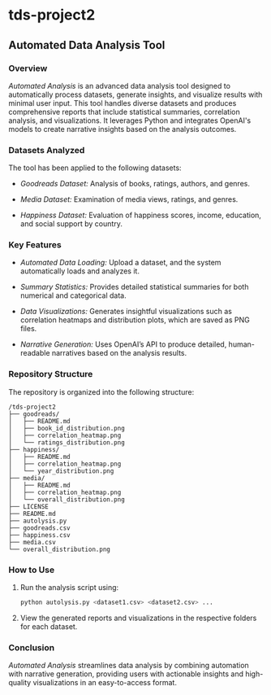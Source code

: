 # tds-project2

## Automated Data Analysis Tool  

### **Overview**  
*Automated Analysis* is an advanced data analysis tool designed to automatically process datasets, generate insights, and visualize results with minimal user input. This tool handles diverse datasets and produces comprehensive reports that include statistical summaries, correlation analysis, and visualizations. It leverages Python and integrates OpenAI's models to create narrative insights based on the analysis outcomes.

### **Datasets Analyzed**  
The tool has been applied to the following datasets:  

- *Goodreads Dataset:* Analysis of books, ratings, authors, and genres.  

- *Media Dataset:* Examination of media views, ratings, and genres.  

- *Happiness Dataset:* Evaluation of happiness scores, income, education, and social support by country.

### **Key Features**  
- *Automated Data Loading:* Upload a dataset, and the system automatically loads and analyzes it.  

- *Summary Statistics:* Provides detailed statistical summaries for both numerical and categorical data.  

- *Data Visualizations:* Generates insightful visualizations such as correlation heatmaps and distribution plots, which are saved as PNG files.  

- *Narrative Generation:* Uses OpenAI’s API to produce detailed, human-readable narratives based on the analysis results.

### **Repository Structure**  
The repository is organized into the following structure:  

```
/tds-project2
├── goodreads/
│   ├── README.md
│   ├── book_id_distribution.png
│   ├── correlation_heatmap.png
│   └── ratings_distribution.png
├── happiness/
│   ├── README.md
│   ├── correlation_heatmap.png
│   └── year_distribution.png
├── media/
│   ├── README.md
│   ├── correlation_heatmap.png
│   └── overall_distribution.png
├── LICENSE
├── README.md
├── autolysis.py
├── goodreads.csv
├── happiness.csv
├── media.csv
└── overall_distribution.png
```

### **How to Use**  
1. Run the analysis script using:  
   ```bash
   python autolysis.py <dataset1.csv> <dataset2.csv> ...
   ```  
2. View the generated reports and visualizations in the respective folders for each dataset.

### **Conclusion**  
*Automated Analysis* streamlines data analysis by combining automation with narrative generation, providing users with actionable insights and high-quality visualizations in an easy-to-access format.

